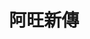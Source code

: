---
title:          阿旺新傳
slug:           lms

names:
  english:      Life Made Simple
  previous:
genre:          時裝
episodes:       32
broadcast:
  start:        2005-10-24
  end:          2005-12-06
producer:       黃偉聲
starring:       郭晉安、宣萱、黃宗澤、唐寧
synopsis:       丁常旺（郭晉安）行年三十，智商只及七歲小孩，然而卻比誰都快樂。阿旺簡單的人生隨著青梅竹馬好友「老婆仔」黃奇鳳（宣萱）赴美升學而終結。為圓奇鳳的升學夢，阿旺不惜拿母親多年來為他儲起的「老婆本」給「老婆仔」。奇鳳學成歸來任職鍾氏集團，阿旺跟隨保護她，亦覓得信差一職。萬料不到他竟會在鍾氏遇上同父異母的弟弟鍾子聰（黃宗澤）和生父鍾錦榮（秦沛）；更叫他意外的是，「老婆仔」竟先後與子聰及其後認識的洛渠成（曹永廉）相戀。赤子之心，能否應付複雜的成人世界？
role:           guest

characters:
  -
    fullname:       楊婉君（Joanna）
    altname:        囡囡
    identity:		鍾氏集團銷售經理
    appearance:     7-12, 32
---